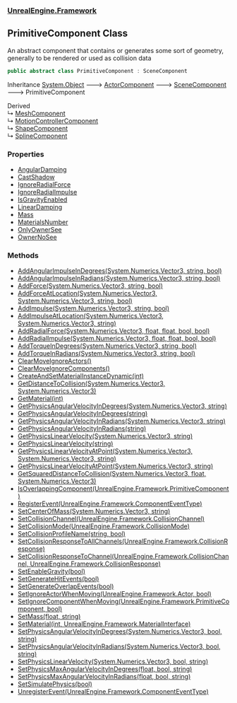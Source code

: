 ### [UnrealEngine.Framework](./UnrealEngine-Framework.md 'UnrealEngine.Framework')
## PrimitiveComponent Class
An abstract component that contains or generates some sort of geometry, generally to be rendered or used as collision data  
```csharp
public abstract class PrimitiveComponent : SceneComponent
```
Inheritance [System.Object](https://docs.microsoft.com/en-us/dotnet/api/System.Object 'System.Object') &#129106; [ActorComponent](./ActorComponent.md 'UnrealEngine.Framework.ActorComponent') &#129106; [SceneComponent](./SceneComponent.md 'UnrealEngine.Framework.SceneComponent') &#129106; PrimitiveComponent  

Derived  
&#8627; [MeshComponent](./MeshComponent.md 'UnrealEngine.Framework.MeshComponent')  
&#8627; [MotionControllerComponent](./MotionControllerComponent.md 'UnrealEngine.Framework.MotionControllerComponent')  
&#8627; [ShapeComponent](./ShapeComponent.md 'UnrealEngine.Framework.ShapeComponent')  
&#8627; [SplineComponent](./SplineComponent.md 'UnrealEngine.Framework.SplineComponent')  
### Properties
- [AngularDamping](./PrimitiveComponent-AngularDamping.md 'UnrealEngine.Framework.PrimitiveComponent.AngularDamping')
- [CastShadow](./PrimitiveComponent-CastShadow.md 'UnrealEngine.Framework.PrimitiveComponent.CastShadow')
- [IgnoreRadialForce](./PrimitiveComponent-IgnoreRadialForce.md 'UnrealEngine.Framework.PrimitiveComponent.IgnoreRadialForce')
- [IgnoreRadialImpulse](./PrimitiveComponent-IgnoreRadialImpulse.md 'UnrealEngine.Framework.PrimitiveComponent.IgnoreRadialImpulse')
- [IsGravityEnabled](./PrimitiveComponent-IsGravityEnabled.md 'UnrealEngine.Framework.PrimitiveComponent.IsGravityEnabled')
- [LinearDamping](./PrimitiveComponent-LinearDamping.md 'UnrealEngine.Framework.PrimitiveComponent.LinearDamping')
- [Mass](./PrimitiveComponent-Mass.md 'UnrealEngine.Framework.PrimitiveComponent.Mass')
- [MaterialsNumber](./PrimitiveComponent-MaterialsNumber.md 'UnrealEngine.Framework.PrimitiveComponent.MaterialsNumber')
- [OnlyOwnerSee](./PrimitiveComponent-OnlyOwnerSee.md 'UnrealEngine.Framework.PrimitiveComponent.OnlyOwnerSee')
- [OwnerNoSee](./PrimitiveComponent-OwnerNoSee.md 'UnrealEngine.Framework.PrimitiveComponent.OwnerNoSee')
### Methods
- [AddAngularImpulseInDegrees(System.Numerics.Vector3, string, bool)](./PrimitiveComponent-AddAngularImpulseInDegrees(Vector3_string_bool).md 'UnrealEngine.Framework.PrimitiveComponent.AddAngularImpulseInDegrees(System.Numerics.Vector3, string, bool)')
- [AddAngularImpulseInRadians(System.Numerics.Vector3, string, bool)](./PrimitiveComponent-AddAngularImpulseInRadians(Vector3_string_bool).md 'UnrealEngine.Framework.PrimitiveComponent.AddAngularImpulseInRadians(System.Numerics.Vector3, string, bool)')
- [AddForce(System.Numerics.Vector3, string, bool)](./PrimitiveComponent-AddForce(Vector3_string_bool).md 'UnrealEngine.Framework.PrimitiveComponent.AddForce(System.Numerics.Vector3, string, bool)')
- [AddForceAtLocation(System.Numerics.Vector3, System.Numerics.Vector3, string, bool)](./PrimitiveComponent-AddForceAtLocation(Vector3_Vector3_string_bool).md 'UnrealEngine.Framework.PrimitiveComponent.AddForceAtLocation(System.Numerics.Vector3, System.Numerics.Vector3, string, bool)')
- [AddImpulse(System.Numerics.Vector3, string, bool)](./PrimitiveComponent-AddImpulse(Vector3_string_bool).md 'UnrealEngine.Framework.PrimitiveComponent.AddImpulse(System.Numerics.Vector3, string, bool)')
- [AddImpulseAtLocation(System.Numerics.Vector3, System.Numerics.Vector3, string)](./PrimitiveComponent-AddImpulseAtLocation(Vector3_Vector3_string).md 'UnrealEngine.Framework.PrimitiveComponent.AddImpulseAtLocation(System.Numerics.Vector3, System.Numerics.Vector3, string)')
- [AddRadialForce(System.Numerics.Vector3, float, float, bool, bool)](./PrimitiveComponent-AddRadialForce(Vector3_float_float_bool_bool).md 'UnrealEngine.Framework.PrimitiveComponent.AddRadialForce(System.Numerics.Vector3, float, float, bool, bool)')
- [AddRadialImpulse(System.Numerics.Vector3, float, float, bool, bool)](./PrimitiveComponent-AddRadialImpulse(Vector3_float_float_bool_bool).md 'UnrealEngine.Framework.PrimitiveComponent.AddRadialImpulse(System.Numerics.Vector3, float, float, bool, bool)')
- [AddTorqueInDegrees(System.Numerics.Vector3, string, bool)](./PrimitiveComponent-AddTorqueInDegrees(Vector3_string_bool).md 'UnrealEngine.Framework.PrimitiveComponent.AddTorqueInDegrees(System.Numerics.Vector3, string, bool)')
- [AddTorqueInRadians(System.Numerics.Vector3, string, bool)](./PrimitiveComponent-AddTorqueInRadians(Vector3_string_bool).md 'UnrealEngine.Framework.PrimitiveComponent.AddTorqueInRadians(System.Numerics.Vector3, string, bool)')
- [ClearMoveIgnoreActors()](./PrimitiveComponent-ClearMoveIgnoreActors().md 'UnrealEngine.Framework.PrimitiveComponent.ClearMoveIgnoreActors()')
- [ClearMoveIgnoreComponents()](./PrimitiveComponent-ClearMoveIgnoreComponents().md 'UnrealEngine.Framework.PrimitiveComponent.ClearMoveIgnoreComponents()')
- [CreateAndSetMaterialInstanceDynamic(int)](./PrimitiveComponent-CreateAndSetMaterialInstanceDynamic(int).md 'UnrealEngine.Framework.PrimitiveComponent.CreateAndSetMaterialInstanceDynamic(int)')
- [GetDistanceToCollision(System.Numerics.Vector3, System.Numerics.Vector3)](./PrimitiveComponent-GetDistanceToCollision(Vector3_Vector3).md 'UnrealEngine.Framework.PrimitiveComponent.GetDistanceToCollision(System.Numerics.Vector3, System.Numerics.Vector3)')
- [GetMaterial(int)](./PrimitiveComponent-GetMaterial(int).md 'UnrealEngine.Framework.PrimitiveComponent.GetMaterial(int)')
- [GetPhysicsAngularVelocityInDegrees(System.Numerics.Vector3, string)](./PrimitiveComponent-GetPhysicsAngularVelocityInDegrees(Vector3_string).md 'UnrealEngine.Framework.PrimitiveComponent.GetPhysicsAngularVelocityInDegrees(System.Numerics.Vector3, string)')
- [GetPhysicsAngularVelocityInDegrees(string)](./PrimitiveComponent-GetPhysicsAngularVelocityInDegrees(string).md 'UnrealEngine.Framework.PrimitiveComponent.GetPhysicsAngularVelocityInDegrees(string)')
- [GetPhysicsAngularVelocityInRadians(System.Numerics.Vector3, string)](./PrimitiveComponent-GetPhysicsAngularVelocityInRadians(Vector3_string).md 'UnrealEngine.Framework.PrimitiveComponent.GetPhysicsAngularVelocityInRadians(System.Numerics.Vector3, string)')
- [GetPhysicsAngularVelocityInRadians(string)](./PrimitiveComponent-GetPhysicsAngularVelocityInRadians(string).md 'UnrealEngine.Framework.PrimitiveComponent.GetPhysicsAngularVelocityInRadians(string)')
- [GetPhysicsLinearVelocity(System.Numerics.Vector3, string)](./PrimitiveComponent-GetPhysicsLinearVelocity(Vector3_string).md 'UnrealEngine.Framework.PrimitiveComponent.GetPhysicsLinearVelocity(System.Numerics.Vector3, string)')
- [GetPhysicsLinearVelocity(string)](./PrimitiveComponent-GetPhysicsLinearVelocity(string).md 'UnrealEngine.Framework.PrimitiveComponent.GetPhysicsLinearVelocity(string)')
- [GetPhysicsLinearVelocityAtPoint(System.Numerics.Vector3, System.Numerics.Vector3, string)](./PrimitiveComponent-GetPhysicsLinearVelocityAtPoint(Vector3_Vector3_string).md 'UnrealEngine.Framework.PrimitiveComponent.GetPhysicsLinearVelocityAtPoint(System.Numerics.Vector3, System.Numerics.Vector3, string)')
- [GetPhysicsLinearVelocityAtPoint(System.Numerics.Vector3, string)](./PrimitiveComponent-GetPhysicsLinearVelocityAtPoint(Vector3_string).md 'UnrealEngine.Framework.PrimitiveComponent.GetPhysicsLinearVelocityAtPoint(System.Numerics.Vector3, string)')
- [GetSquaredDistanceToCollision(System.Numerics.Vector3, float, System.Numerics.Vector3)](./PrimitiveComponent-GetSquaredDistanceToCollision(Vector3_float_Vector3).md 'UnrealEngine.Framework.PrimitiveComponent.GetSquaredDistanceToCollision(System.Numerics.Vector3, float, System.Numerics.Vector3)')
- [IsOverlappingComponent(UnrealEngine.Framework.PrimitiveComponent)](./PrimitiveComponent-IsOverlappingComponent(PrimitiveComponent).md 'UnrealEngine.Framework.PrimitiveComponent.IsOverlappingComponent(UnrealEngine.Framework.PrimitiveComponent)')
- [RegisterEvent(UnrealEngine.Framework.ComponentEventType)](./PrimitiveComponent-RegisterEvent(ComponentEventType).md 'UnrealEngine.Framework.PrimitiveComponent.RegisterEvent(UnrealEngine.Framework.ComponentEventType)')
- [SetCenterOfMass(System.Numerics.Vector3, string)](./PrimitiveComponent-SetCenterOfMass(Vector3_string).md 'UnrealEngine.Framework.PrimitiveComponent.SetCenterOfMass(System.Numerics.Vector3, string)')
- [SetCollisionChannel(UnrealEngine.Framework.CollisionChannel)](./PrimitiveComponent-SetCollisionChannel(CollisionChannel).md 'UnrealEngine.Framework.PrimitiveComponent.SetCollisionChannel(UnrealEngine.Framework.CollisionChannel)')
- [SetCollisionMode(UnrealEngine.Framework.CollisionMode)](./PrimitiveComponent-SetCollisionMode(CollisionMode).md 'UnrealEngine.Framework.PrimitiveComponent.SetCollisionMode(UnrealEngine.Framework.CollisionMode)')
- [SetCollisionProfileName(string, bool)](./PrimitiveComponent-SetCollisionProfileName(string_bool).md 'UnrealEngine.Framework.PrimitiveComponent.SetCollisionProfileName(string, bool)')
- [SetCollisionResponseToAllChannels(UnrealEngine.Framework.CollisionResponse)](./PrimitiveComponent-SetCollisionResponseToAllChannels(CollisionResponse).md 'UnrealEngine.Framework.PrimitiveComponent.SetCollisionResponseToAllChannels(UnrealEngine.Framework.CollisionResponse)')
- [SetCollisionResponseToChannel(UnrealEngine.Framework.CollisionChannel, UnrealEngine.Framework.CollisionResponse)](./PrimitiveComponent-SetCollisionResponseToChannel(CollisionChannel_CollisionResponse).md 'UnrealEngine.Framework.PrimitiveComponent.SetCollisionResponseToChannel(UnrealEngine.Framework.CollisionChannel, UnrealEngine.Framework.CollisionResponse)')
- [SetEnableGravity(bool)](./PrimitiveComponent-SetEnableGravity(bool).md 'UnrealEngine.Framework.PrimitiveComponent.SetEnableGravity(bool)')
- [SetGenerateHitEvents(bool)](./PrimitiveComponent-SetGenerateHitEvents(bool).md 'UnrealEngine.Framework.PrimitiveComponent.SetGenerateHitEvents(bool)')
- [SetGenerateOverlapEvents(bool)](./PrimitiveComponent-SetGenerateOverlapEvents(bool).md 'UnrealEngine.Framework.PrimitiveComponent.SetGenerateOverlapEvents(bool)')
- [SetIgnoreActorWhenMoving(UnrealEngine.Framework.Actor, bool)](./PrimitiveComponent-SetIgnoreActorWhenMoving(Actor_bool).md 'UnrealEngine.Framework.PrimitiveComponent.SetIgnoreActorWhenMoving(UnrealEngine.Framework.Actor, bool)')
- [SetIgnoreComponentWhenMoving(UnrealEngine.Framework.PrimitiveComponent, bool)](./PrimitiveComponent-SetIgnoreComponentWhenMoving(PrimitiveComponent_bool).md 'UnrealEngine.Framework.PrimitiveComponent.SetIgnoreComponentWhenMoving(UnrealEngine.Framework.PrimitiveComponent, bool)')
- [SetMass(float, string)](./PrimitiveComponent-SetMass(float_string).md 'UnrealEngine.Framework.PrimitiveComponent.SetMass(float, string)')
- [SetMaterial(int, UnrealEngine.Framework.MaterialInterface)](./PrimitiveComponent-SetMaterial(int_MaterialInterface).md 'UnrealEngine.Framework.PrimitiveComponent.SetMaterial(int, UnrealEngine.Framework.MaterialInterface)')
- [SetPhysicsAngularVelocityInDegrees(System.Numerics.Vector3, bool, string)](./PrimitiveComponent-SetPhysicsAngularVelocityInDegrees(Vector3_bool_string).md 'UnrealEngine.Framework.PrimitiveComponent.SetPhysicsAngularVelocityInDegrees(System.Numerics.Vector3, bool, string)')
- [SetPhysicsAngularVelocityInRadians(System.Numerics.Vector3, bool, string)](./PrimitiveComponent-SetPhysicsAngularVelocityInRadians(Vector3_bool_string).md 'UnrealEngine.Framework.PrimitiveComponent.SetPhysicsAngularVelocityInRadians(System.Numerics.Vector3, bool, string)')
- [SetPhysicsLinearVelocity(System.Numerics.Vector3, bool, string)](./PrimitiveComponent-SetPhysicsLinearVelocity(Vector3_bool_string).md 'UnrealEngine.Framework.PrimitiveComponent.SetPhysicsLinearVelocity(System.Numerics.Vector3, bool, string)')
- [SetPhysicsMaxAngularVelocityInDegrees(float, bool, string)](./PrimitiveComponent-SetPhysicsMaxAngularVelocityInDegrees(float_bool_string).md 'UnrealEngine.Framework.PrimitiveComponent.SetPhysicsMaxAngularVelocityInDegrees(float, bool, string)')
- [SetPhysicsMaxAngularVelocityInRadians(float, bool, string)](./PrimitiveComponent-SetPhysicsMaxAngularVelocityInRadians(float_bool_string).md 'UnrealEngine.Framework.PrimitiveComponent.SetPhysicsMaxAngularVelocityInRadians(float, bool, string)')
- [SetSimulatePhysics(bool)](./PrimitiveComponent-SetSimulatePhysics(bool).md 'UnrealEngine.Framework.PrimitiveComponent.SetSimulatePhysics(bool)')
- [UnregisterEvent(UnrealEngine.Framework.ComponentEventType)](./PrimitiveComponent-UnregisterEvent(ComponentEventType).md 'UnrealEngine.Framework.PrimitiveComponent.UnregisterEvent(UnrealEngine.Framework.ComponentEventType)')
